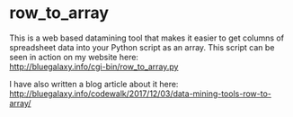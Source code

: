 # row_to_array
This is a web based datamining tool that makes it easier to get columns of spreadsheet data into your Python script as an array. This script can be seen in action on my website here:<BR>
http://bluegalaxy.info/cgi-bin/row_to_array.py

I have also written a blog article about it here:<BR>
http://bluegalaxy.info/codewalk/2017/12/03/data-mining-tools-row-to-array/

